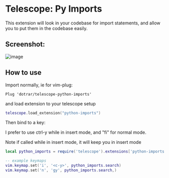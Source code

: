 # Telescope: Py Imports

This extension will look in your codebase for import statements, and allow you to put them in the codebase easily.

## Screenshot:
![image](https://github.com/Dotrar/telescope-python-imports/assets/1199335/26f240f4-cd05-40d1-9831-778717a42151)


## How to use

Import normally, ie for vim-plug:

```
Plug 'dotrar/telescope-python-imports'
```
and load extension to your telescope setup 
```lua
telescope.load_extension("python-imports")
```

Then bind to a key:

I prefer to use ctrl-y while in insert mode, and "<leader>fi" for normal mode.

Note if called while in insert mode, it will keep you in insert mode

```lua
local python_imports = require('telescope').extensions['python-imports']

-- example keymaps
vim.keymap.set('i', '<c-y>', python_imports.search)
vim.keymap.set('n', 'gy', python_imports.search,)

```
